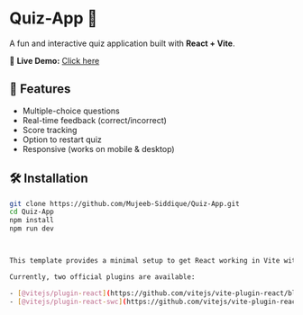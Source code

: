 # Quiz-App 🎯

A fun and interactive quiz application built with **React + Vite**.

🔗 **Live Demo:** [Click here](https://mujeeb-siddique.github.io/Quiz-App/)

## 🚀 Features
- Multiple-choice questions
- Real-time feedback (correct/incorrect)
- Score tracking
- Option to restart quiz
- Responsive (works on mobile & desktop)

## 🛠️ Installation
```bash
git clone https://github.com/Mujeeb-Siddique/Quiz-App.git
cd Quiz-App
npm install
npm run dev



This template provides a minimal setup to get React working in Vite with HMR and some ESLint rules.

Currently, two official plugins are available:

- [@vitejs/plugin-react](https://github.com/vitejs/vite-plugin-react/blob/main/packages/plugin-react/README.md) uses [Babel](https://babeljs.io/) for Fast Refresh
- [@vitejs/plugin-react-swc](https://github.com/vitejs/vite-plugin-react-swc) uses [SWC](https://swc.rs/) for Fast Refresh
